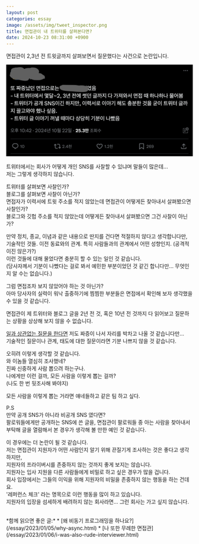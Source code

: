 ```yaml
---
layout: post
categories: essay
image: /assets/img/tweet_inspector.png
title: 면접관이 내 트위터를 살펴본다면?
date: 2024-10-23 08:31:00 +0900
---
```


면접관이 2,3년 전 트윗글까지 살펴보면서 질문했다는 사건으로 논란입니다.

![논란의 트윗](/assets/img/tweet_inspector.png)

트위터에서는 회사가 어떻게 개인 SNS를 사찰할 수 있냐며 말들이 많은데...  
저는 그렇게 생각하지 않습니다.

트위터를 살펴보면 사찰인가?  
블로그를 살펴보면 사찰이 아닌가?  
면접자가 이력서에 트윗 주소를 적지 않았는데 면접관이 어떻게든 찾아내서 살펴봤으면 사찰인가?  
블로그와 깃헙 주소를 적지 않았는데 어떻게든 찾아내서 살펴봤으면 그건 사찰이 아닌가?

만약 정치, 종교, 이념과 같은 내용으로 딴지를 건다면 적절하지 않다고 생각합니다만,  
기술적인 것들. 이전 동료와의 관계. 특히 사람들과의 관계에서 어떤 성향인지. (공격적이진 않은가?)  
이런 것들에 대해 물었다면 충분히 할 수 있는 일인 것 같습니다.  
(당사자께서 기분이 나빴다는 걸로 봐서 예민한 부분이었던 것 같긴 합니다만... 무엇인지 알 수는 없습니다.)

그럼 면접조차 보지 않았어야 하는 것 아닌가?  
아마 당사자의 실력이 워낙 출중하기에 찜찜한 부분들은 면접에서 확인해 보자 생각했을 수 있을 것 같습니다.  

면접관이 제 트위터와 블로그 글을 2년 전 것, 혹은 10년 전 것까지 다 읽어보고 질문하는 상황을 상상해 보지 않을 수 없습니다.  

[일과 상관없는 질문을 한다면](/essay/2023/01/05/why-async.html) 저도 짜증이 나서 자리를 박차고 나올 것 같습니다만...  
기술적인 질문이나 관계, 태도에 대한 질문이라면 기분 나쁘지 않을 것 같습니다.

오히려 이렇게 생각할 것 같습니다.  
와 이놈들 열심히 조사했네?  
진짜 신중하게 사람 뽑으려 하는구나.  
나에게만 이런 걸까, 모든 사람을 이렇게 뽑는 걸까?  
(나도 한 번 뒷조사해 봐야지)

모든 사람을 이렇게 뽑는 거라면 얘네들하고 같은 팀 하고 싶다.

P.S   
만약 공개 SNS가 아니라 비공개 SNS 였다면?  
팔로워들에게만 공개하는 SNS에 쓴 글을, 면접관이 팔로워들 중 아는 사람을 찾아내서 부탁해 글을 열람해서 본 경우가 생각해 볼 만한 예인 것 같습니다.

이 경우에는 더 논란이 될 것 같습니다.  
저는 면접관이 지원자가 어떤 사람인지 알기 위해 끈질기게 조사하는 것은 좋다고 생각하지만,  
지원자의 프라이버시를 존중하지 않는 것까지 좋게 보지는 않습니다.  
지원자는 입사 지원을 다른 사람들에게 비밀로 하고 싶은 경우가 많을 겁니다.  
회사 입장에서는 그들의 이익을 위해 지원자의 비밀을 존중하지 않는 행동을 하는 건데요.  
'레퍼런스 체크' 라는 명목으로 이런 행동을 많이 하고 있습니다.  
지원자의 입장을 섬세하게 배려하지 않는 회사라면... 그런 회사는 가고 싶지 않습니다.

<br>
*함께 읽으면 좋은 글:*
* [왜 비동기 프로그래밍을 하나요?](/essay/2023/01/05/why-async.html)
* [나 또한 무례한 면접관](/essay/2023/01/06/i-was-also-rude-interviewer.html)
